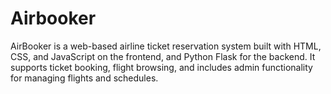# Airbooker
AirBooker is a web-based airline ticket reservation system built with HTML, CSS, and JavaScript on the frontend, and Python Flask for the backend. It supports ticket booking, flight browsing, and includes admin functionality for managing flights and schedules.
